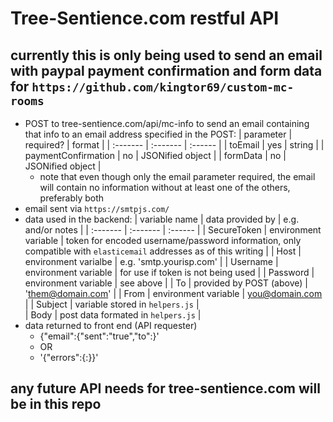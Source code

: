 # Tree-Sentience.com restful API

## currently this is only being used to send an email with paypal payment confirmation and form data for `https://github.com/kingtor69/custom-mc-rooms`

- POST to tree-sentience.com/api/mc-info to send an email containing that info to an email address specified in the POST:
  | parameter | required? | format |
  | :------- | :------- | :------ |
  | toEmail | yes | string |
  | paymentConfirmation | no | JSONified object |
  | formData | no | JSONified object |
  - note that even though only the email parameter required, the email will contain no information without at least one of the others, preferably both
- email sent via `https://smtpjs.com/`
- data used in the backend:
  | variable name | data provided by | e.g. and/or notes |
  | :------- | :------- | :------ |
  | SecureToken | environment variable | token for encoded username/password information, only compatible with `elasticemail` addresses as of this writing |
  | Host | environment varialbe | e.g. 'smtp.yourisp.com' |
  | Username | environment variable | for use if token is not being used |
  | Password | environment variable | see above |
  | To | provided by POST (above) | 'them@domain.com' |
  | From | environment variable | you@domain.com |
  | Subject | variable stored in `helpers.js` |  
  | Body | post data formated in `helpers.js` |  
- data returned to front end (API requester)
  - {"email":{"sent":"true","to":<To>}'
  - OR
  - '{"errors":{<error>:<description>}}'


## any future API needs for tree-sentience.com will be in this repo